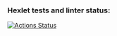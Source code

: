### Hexlet tests and linter status:

[![Actions Status](https://github.com/essaySOS/frontend-project-44/actions/workflows/hexlet-check.yml/badge.svg)](https://github.com/essaySOS/frontend-project-44/actions)
